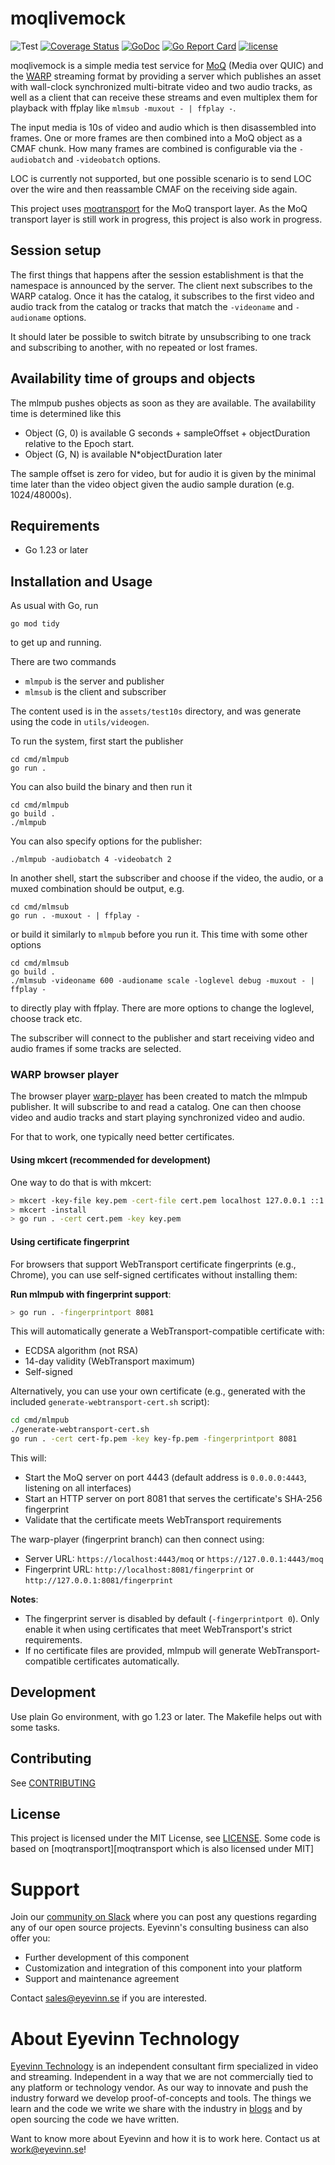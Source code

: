 # moqlivemock

![Test](https://github.com/Eyevinn/moqlivemock/workflows/Go/badge.svg)
[![Coverage Status](https://coveralls.io/repos/github/Eyevinn/moqlivemock/badge.svg?branch=master)](https://coveralls.io/github/Eyevinn/moqlivemock?branch=master)
[![GoDoc](https://godoc.org/github.com/Eyevinn/moqlivemock?status.svg)](http://godoc.org/github.com/Eyevinn/moqlivemock)
[![Go Report Card](https://goreportcard.com/badge/github.com/Eyevinn/moqlivemock)](https://goreportcard.com/report/github.com/Eyevinn/moqlivemock)
[![license](https://img.shields.io/github/license/Eyevinn/moqlivemock.svg)](https://github.com/Eyevinn/moqlivemock/blob/master/LICENSE)

moqlivemock is a simple media test service for [MoQ][moq] (Media over QUIC)
and the [WARP][WARP] streaming format by providing a server which
publishes an asset with wall-clock synchronized multi-bitrate video and
two audio tracks, as well as a client that can receive these streams and even multiplex
them for playback with ffplay like `mlmsub -muxout - | ffplay -`.

The input media is 10s of video and audio which is then disassembled
into frames. One or more frames are then combined into a MoQ object as a CMAF chunk.
How many frames are combined is configurable via the `-audiobatch` and `-videobatch` options.

LOC is currently not supported, but one possible scenario is to send LOC over the wire and
then reassamble CMAF on the receiving side again.

This project uses [moqtransport][moqtransport] for the MoQ transport layer.
As the MoQ transport layer is still work in progress, this project is also
work in progress.

## Session setup

The first things that happens after the session establishment is that the namespace is
announced by the server. The client next subscribes to the WARP catalog.
Once it has the catalog, it subscribes to the first video and audio track from the catalog
or tracks that match the `-videoname` and `-audioname` options.

It should later be possible to switch bitrate by unsubscribing to one
track and subscribing to another, with no repeated or lost frames.

## Availability time of groups and objects

The mlmpub pushes objects as soon as they are available.
The availability time is determined like this

* Object (G, 0) is available G seconds + sampleOffset + objectDuration relative to the Epoch start.
* Object (G, N) is available N*objectDuration later

The sample offset is zero for video, but for audio
it is given by the minimal time later than the video
object given the audio sample duration (e.g. 1024/48000s).


## Requirements

* Go 1.23 or later

## Installation and Usage

As usual with Go, run

```shell
go mod tidy
```

to get up and running.

There are two commands

* `mlmpub` is the server and publisher
* `mlmsub` is the client and subscriber

The content used is in the `assets/test10s` directory, and was
generate using the code in `utils/videogen`.

To run the system, first start the publisher

```shell
cd cmd/mlmpub
go run .
```

You can also build the binary and then run it

```shell
cd cmd/mlmpub
go build .
./mlmpub
```

You can also specify options for the publisher:

```shell
./mlmpub -audiobatch 4 -videobatch 2
```

In another shell, start the subscriber and choose if the video, the audio,
or a muxed combination should be output, e.g.

```shell
cd cmd/mlmsub
go run . -muxout - | ffplay -
```

or build it similarly to `mlmpub` before you run it. This time with some other options

```shell
cd cmd/mlmsub
go build .
./mlmsub -videoname 600 -audioname scale -loglevel debug -muxout - | ffplay -
```

to directly play with ffplay.
There are more options to change the loglevel, choose track etc.

The subscriber will connect to the publisher and start receiving
video and audio frames if some tracks are selected.

### WARP browser player

The browser player [warp-player][warp-player] has been created to match the
mlmpub publisher. It will subscribe to and read a catalog.
One can then choose video and audio tracks and start playing synchronized
video and audio.

For that to work, one typically need better certificates.

#### Using mkcert (recommended for development)

One way to do that is with mkcert:

```sh
> mkcert -key-file key.pem -cert-file cert.pem localhost 127.0.0.1 ::1
> mkcert -install
> go run . -cert cert.pem -key key.pem
```

#### Using certificate fingerprint

For browsers that support WebTransport certificate fingerprints (e.g., Chrome), you can use self-signed certificates without installing them:

**Run mlmpub with fingerprint support**:
```sh
> go run . -fingerprintport 8081
```

This will automatically generate a WebTransport-compatible certificate with:
- ECDSA algorithm (not RSA)
- 14-day validity (WebTransport maximum)
- Self-signed

Alternatively, you can use your own certificate (e.g., generated with the included `generate-webtransport-cert.sh` script):
```sh
cd cmd/mlmpub
./generate-webtransport-cert.sh
go run . -cert cert-fp.pem -key key-fp.pem -fingerprintport 8081
```

This will:
- Start the MoQ server on port 4443 (default address is `0.0.0.0:4443`, listening on all interfaces)
- Start an HTTP server on port 8081 that serves the certificate's SHA-256 fingerprint
- Validate that the certificate meets WebTransport requirements

The warp-player (fingerprint branch) can then connect using:
- Server URL: `https://localhost:4443/moq` or `https://127.0.0.1:4443/moq`
- Fingerprint URL: `http://localhost:8081/fingerprint` or `http://127.0.0.1:8081/fingerprint`

**Notes**:
- The fingerprint server is disabled by default (`-fingerprintport 0`). Only enable it when using certificates that meet WebTransport's strict requirements.
- If no certificate files are provided, mlmpub will generate WebTransport-compatible certificates automatically.


## Development

Use plain Go environment, with go 1.23 or later.
The Makefile helps out with some tasks.

## Contributing

See [CONTRIBUTING](CONTRIBUTING.md)

## License

This project is licensed under the MIT License, see [LICENSE](LICENSE).
Some code is based on [moqtransport][moqtransport which is also licensed under MIT]

# Support

Join our [community on Slack](http://slack.streamingtech.se) where you can post any questions regarding any of our open source projects. Eyevinn's consulting business can also offer you:

- Further development of this component
- Customization and integration of this component into your platform
- Support and maintenance agreement

Contact [sales@eyevinn.se](mailto:sales@eyevinn.se) if you are interested.

# About Eyevinn Technology

[Eyevinn Technology](https://www.eyevinntechnology.se) is an independent consultant firm specialized in video and streaming. Independent in a way that we are not commercially tied to any platform or technology vendor. As our way to innovate and push the industry forward we develop proof-of-concepts and tools. The things we learn and the code we write we share with the industry in [blogs](https://dev.to/video) and by open sourcing the code we have written.

Want to know more about Eyevinn and how it is to work here. Contact us at work@eyevinn.se!

[moq]: https://datatracker.ietf.org/doc/draft-ietf-moq-transport/
[WARP]: https://datatracker.ietf.org/doc/html/draft-ietf-moq-warp-00
[moqtransport]: https://github.com/mengelbart/moqtransport
[warp-player]: https://github.com/Eyevinn/warp-player
